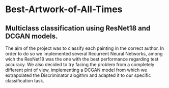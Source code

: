 # Best-Artwork-of-All-Times
## Multiclass classification using ResNet18 and DCGAN models.
The aim of the project was to classify each painting in the correct author.
In order to do so we implemented several Recurrent Neural Networks, among wich the ResNet18 was the one with the best performance regarding test accuracy. We also decided to try facing the problem from a completely different pint of view, implementing a DCGAN model from which we extrapolated the Discriminator alogithm and adapted it to our specific classification task.
